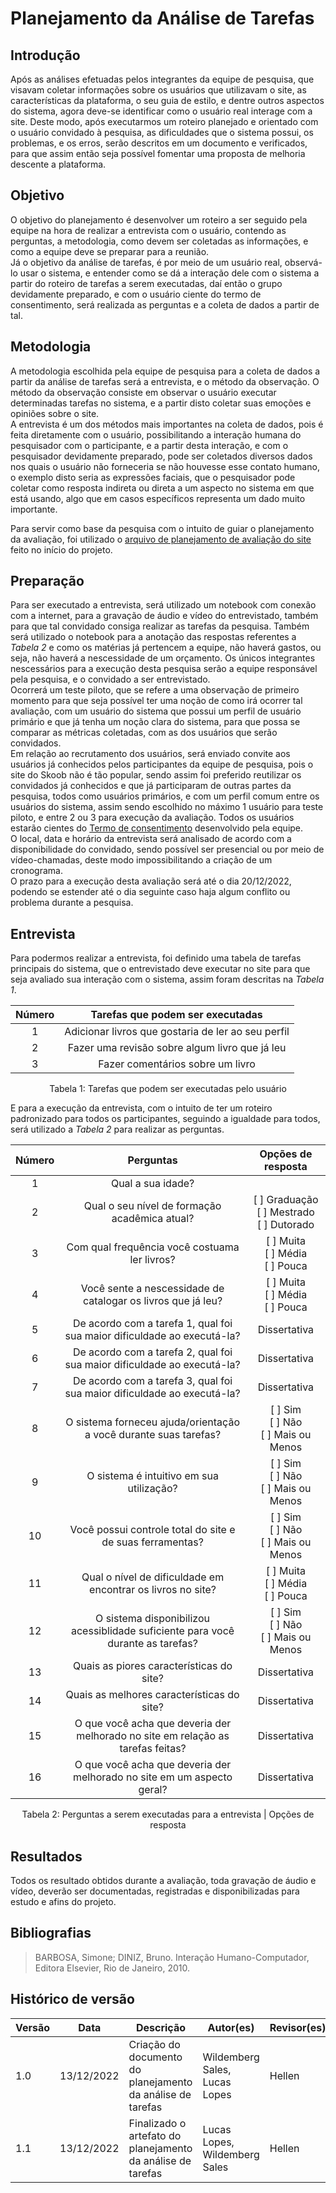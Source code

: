 # Planejamento da Análise de Tarefas

## Introdução

  Após as análises efetuadas pelos integrantes da equipe de pesquisa, que visavam coletar informações sobre os usuários que utilizavam o site, as características da plataforma, o seu guia de estilo, e dentre outros aspectos do sistema, agora deve-se identificar como o usuário real interage com a site. Deste modo, após executarmos um roteiro planejado e orientado com o usuário convidado à pesquisa, as dificuldades que o sistema possui, os problemas, e os erros, serão descritos em um documento e verificados, para que assim então seja possível fomentar uma proposta de melhoria descente a plataforma.

## Objetivo

  O objetivo do planejamento é desenvolver um roteiro a ser seguido pela equipe na hora de realizar a entrevista com o usuário, contendo as perguntas, a metodologia, como devem ser coletadas as informações, e como a equipe deve se preparar para a reunião.  
  Já o objetivo da análise de tarefas, é por meio de um usuário real, observá-lo usar o sistema, e entender como se dá a interação dele com o sistema a partir do roteiro de tarefas a serem executadas, daí então o grupo devidamente preparado, e com o usuário ciente do termo de consentimento, será realizada as perguntas e a coleta de dados a partir de tal.

## Metodologia

  A metodologia escolhida pela equipe de pesquisa para a coleta de dados a partir da análise de tarefas será a entrevista, e o método da observação.
  O método da observação consiste em observar o usuário executar determinadas tarefas no sistema, e a partir disto coletar suas emoções e opiniões sobre o site.  
  A entrevista é um dos métodos mais importantes na coleta de dados, pois é feita diretamente com o usuário, possibilitando a interação humana do pesquisador com o participante, e a partir desta interação, e com o pesquisador devidamente preparado, pode ser coletados diversos dados nos quais o usuário não forneceria se não houvesse esse contato humano, o exemplo disto seria as expressões faciais, que o pesquisador pode coletar como resposta indireta ou direta a um aspecto no sistema em que está usando, algo que em casos específicos representa um dado muito importante.

  Para servir como base da pesquisa com o intuito de guiar o planejamento da avaliação, foi utilizado o <a href="https://interacao-humano-computador.github.io/2022.2-Skoob/planejamento/SitesAvaliados/ProjetoParteIndividualPlanejAvali%C3%A7%C3%A3oHellenFernanda.pdf">arquivo de planejamento de avaliação do site</a> feito no início do projeto.

## Preparação

  Para ser executado a entrevista, será utilizado um notebook com conexão com a internet, para a gravação de áudio e vídeo do entrevistado, também para que tal convidado consiga realizar as tarefas da pesquisa. Também será utilizado o notebook para a anotação das respostas referentes a <i>Tabela 2</i> e como os matérias já pertencem a equipe, não haverá gastos, ou seja, não haverá a nescessidade de um orçamento.
  Os únicos integrantes nescessários para a execução desta pesquisa serão a equipe responsável pela pesquisa, e o convidado a ser entrevistado.  
  Ocorrerá um teste piloto, que se refere a uma observação de primeiro momento para que seja possível ter uma noção de como irá ocorrer tal avaliação, com um usuário do sistema que possui um perfil de usuário primário e que já tenha um noção clara do sistema, para que possa se comparar as métricas coletadas, com as dos usuários que serão convidados.    
  Em relação ao recrutamento dos usuários, será enviado convite aos usuários já conhecidos pelos participantes da equipe de pesquisa, pois o site do Skoob não é tão popular, sendo assim foi preferido reutilizar os convidados já conhecidos e que já participaram de outras partes da pesquisa, todos como usuários primários, e com um perfil comum entre os usuários do sistema, assim sendo escolhido no máximo 1 usuário para teste piloto, e entre 2 ou 3 para execução da avaliação. Todos os usuários estarão cientes do <a href="https://interacao-humano-computador.github.io/2022.2-Skoob/analise-de-requisitos/aspectos-eticos/">Termo de consentimento</a> desenvolvido pela equipe.   
  O local, data e horário da entrevista será analisado de acordo com a disponibilidade do convidado, sendo possível ser presencial ou por meio de vídeo-chamadas, deste modo impossibilitando a criação de um cronograma.  
  O prazo para a execução desta avaliação será até o dia 20/12/2022, podendo se estender até o dia seguinte caso haja algum conflito ou problema durante a pesquisa.  

## Entrevista

  Para podermos realizar a entrevista, foi definido uma tabela de tarefas principais do sistema, que o entrevistado deve executar no site para que seja avaliado sua interação com o sistema, assim foram descritas na <i>Tabela 1</i>.

| Número | Tarefas que podem ser executadas |
| :----: | :---: |
|1| Adicionar livros que gostaria de ler ao seu perfil |
|2| Fazer uma revisão sobre algum livro que já leu |
|3| Fazer comentários sobre um livro | 
<figcaption align='center'>
    Tabela 1: Tarefas que podem ser executadas pelo usuário
</figcaption>

  E para a execução da entrevista, com o intuito de ter um roteiro padronizado para todos os participantes, seguindo a igualdade para todos, será utilizado a <i>Tabela 2</i> para realizar as perguntas.

| Número | Perguntas | Opções de resposta |
| :---: | :---: | :---: |
|  1 | Qual a sua idade? |   |
|  2 | Qual o seu nível de formação acadêmica atual?  |  [ ] Graduação </br> [ ] Mestrado </br>[ ] Dutorado |
|  3 | Com qual frequência você costuama ler livros? |  [ ] Muita </br> [ ] Média </br>[ ] Pouca |
|  4 | Você sente a nescessidade de catalogar os livros que já leu? | [ ] Muita </br> [ ] Média </br>[ ] Pouca |
|  5 | De acordo com a tarefa 1, qual foi sua maior dificuldade ao executá-la?  | Dissertativa |
|  6 | De acordo com a tarefa 2, qual foi sua maior dificuldade ao executá-la?  | Dissertativa |
|  7 | De acordo com a tarefa 3, qual foi sua maior dificuldade ao executá-la?  |  Dissertativa |
|  8 | O sistema forneceu ajuda/orientação a você durante suas tarefas? | [ ] Sim </br> [ ] Não </br>[ ] Mais ou Menos |
|  9 | O sistema é intuitivo em sua utilização? | [ ] Sim </br> [ ] Não </br>[ ] Mais ou Menos|
| 10 | Você possui controle total do site e de suas ferramentas? | [ ] Sim </br> [ ] Não </br>[ ] Mais ou Menos |
| 11 | Qual o nível de dificuldade em encontrar os livros no site? | [ ] Muita </br> [ ] Média </br>[ ] Pouca | 
| 12 | O sistema disponibilizou acessiblidade suficiente para você durante as tarefas? | [ ] Sim </br> [ ] Não </br>[ ] Mais ou Menos |
| 13 | Quais as piores características do site? | Dissertativa |
| 14 | Quais as melhores características do site? | Dissertativa |
| 15 | O que você acha que deveria der melhorado no site em relação as tarefas feitas? | Dissertativa |
| 16 | O que você acha que deveria der melhorado no site em um aspecto geral? | Dissertativa |
<figcaption align='center'>
    Tabela 2: Perguntas a serem executadas para a entrevista | Opções de resposta
</figcaption>

## Resultados
  Todos os resultado obtidos durante a avaliação, toda gravação de áudio e vídeo, deverão ser documentadas, registradas e disponibilizadas para estudo e afins do projeto.

## Bibliografias
> BARBOSA, Simone; DINIZ, Bruno. Interação Humano-Computador, Editora Elsevier, Rio de Janeiro, 2010.
## Histórico de versão

| Versão       | Data | Descrição                                  | Autor(es)      | Revisor(es)  |
| ---------- | ------ | ------------------------------------------ | -------------- | ------------ |
| 1.0 | 13/12/2022 | Criação do documento do planejamento da análise de tarefas | Wildemberg Sales, Lucas Lopes | Hellen |
| 1.1 | 13/12/2022 | Finalizado o artefato do planejamento da análise de tarefas | Lucas Lopes, Wildemberg Sales | Hellen |
